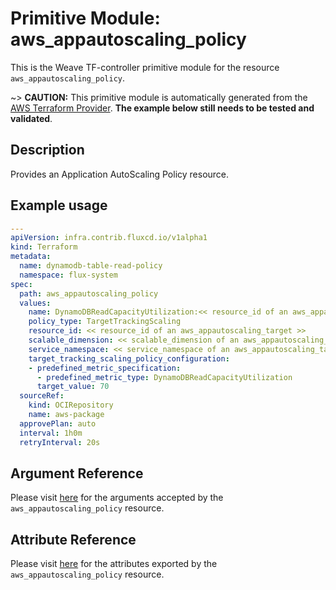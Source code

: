 
# Primitive Module: aws_appautoscaling_policy

This is the Weave TF-controller primitive module for the resource `aws_appautoscaling_policy`.

~> **CAUTION:** This primitive module is automatically generated from the [AWS Terraform Provider](https://registry.terraform.io/providers/hashicorp/aws/latest/docs/resources/appautoscaling_policy). **The example below still needs to be tested and validated**.

## Description

Provides an Application AutoScaling Policy resource.

## Example usage

```yaml
---
apiVersion: infra.contrib.fluxcd.io/v1alpha1
kind: Terraform
metadata:
  name: dynamodb-table-read-policy
  namespace: flux-system
spec:
  path: aws_appautoscaling_policy
  values:
    name: DynamoDBReadCapacityUtilization:<< resource_id of an aws_appautoscaling_target >>
    policy_type: TargetTrackingScaling
    resource_id: << resource_id of an aws_appautoscaling_target >>
    scalable_dimension: << scalable_dimension of an aws_appautoscaling_target >>
    service_namespace: << service_namespace of an aws_appautoscaling_target >>
    target_tracking_scaling_policy_configuration:
    - predefined_metric_specification:
      - predefined_metric_type: DynamoDBReadCapacityUtilization
      target_value: 70
  sourceRef:
    kind: OCIRepository
    name: aws-package
  approvePlan: auto
  interval: 1h0m
  retryInterval: 20s
```

## Argument Reference

Please visit [here](https://registry.terraform.io/providers/hashicorp/aws/latest/docs/resources/appautoscaling_policy#argument-reference) for the arguments accepted by the `aws_appautoscaling_policy` resource.

## Attribute Reference

Please visit [here](https://registry.terraform.io/providers/hashicorp/aws/latest/docs/resources/appautoscaling_policy#attributes-reference) for the attributes exported by the `aws_appautoscaling_policy` resource.
